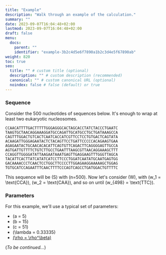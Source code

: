 ```yaml
---
title: "Example"
description: "Walk through an example of the calculation."
summary: ""
date: 2023-09-07T16:04:48+02:00
lastmod: 2023-09-07T16:04:48+02:00
draft: false
menu:
  docs:
    parent: ""
    identifier: "example-3b2c4d5e6f7890a1b2c3d4e5f67890ab"
weight: 820
toc: true
seo:
  title: "" # custom title (optional)
  description: "" # custom description (recommended)
  canonical: "" # custom canonical URL (optional)
  noindex: false # false (default) or true
---
```


### Sequence

Consider the 500 nucleotides of sequences below.  It's enough to wrap at least two eukaryotic nucleosomes.

```
CCAACATTTTGACTTTTTGGGAGGGCACTAGCACCTATCTACCCTGAATC
TAAGTGCTAACAGGAAAGGATGCCAGATTGCATGCCTGCTGATAAAGCCA
CAGTTTGGACTGTCACTCAATCACCATCGTTCCTCCTGTGACTCAGTATA
ACAAGATTGGGAGAATACTCTACAGTTCCTGATTCCCCCACAGAAGTGAA
AGAGAATACTGCAACACACATTCAGTGTTCAGACTTCAGGGGAGTTGCCA
AGTGATTGTTTTCTGTCTTGCCTGAATTTAAGCGTTAACAGGAAAGCTTT
CCAGGTTGGGGATATTAAGAATAAATGAGTTGAGGAAGTTTGGGTTAGCA
TACATTCACTTATCATATCATCCTTCCCTGGATCAATATGCAATGAGTGG
GACAAAACCCTCAACTCCTGGCTTCCCCTTGGAGAAGGAAAAAGCTGGAG
TGTGCATCCAGAATTTCAACTTTTCCCAGTCAGCCTGATGGACTGTTTTC
```

This sequence will be \(S\) with \(n=500\).  Now let's consider \(W\), with \(w_1 = \text{CCA}\), \(w_2 = \text{CAA}\), and so on until \(w_{498} = \text{TTC}\).

### Parameters

For this example, we'll use a typical set of parameters:
* \(a = 5\)
* \(b = 15\)
* \(c = 51\)
* \(\lambda = 0.33335\)
* [\(\rho = \rho^\beta\)](/docs/reference/matrices/#roll)

(*To be continued...*)
